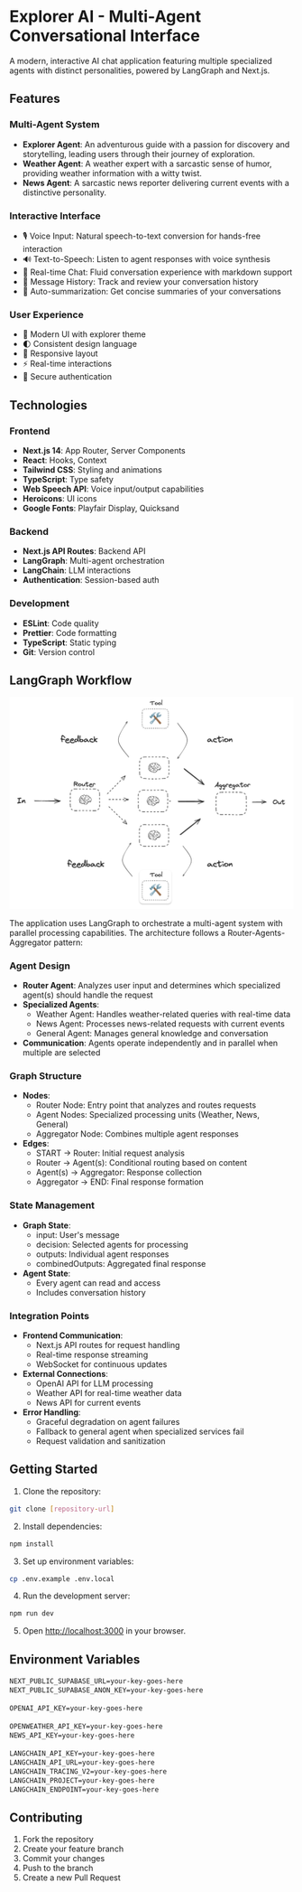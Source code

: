 # Explorer AI - Multi-Agent Conversational Interface

A modern, interactive AI chat application featuring multiple specialized agents with distinct personalities, powered by LangGraph and Next.js.

## Features

### Multi-Agent System
- **Explorer Agent**: An adventurous guide with a passion for discovery and storytelling, leading users through their journey of exploration.
- **Weather Agent**: A weather expert with a sarcastic sense of humor, providing weather information with a witty twist.
- **News Agent**: A sarcastic news reporter delivering current events with a distinctive personality.

### Interactive Interface
- 🎙️ Voice Input: Natural speech-to-text conversion for hands-free interaction
- 🔊 Text-to-Speech: Listen to agent responses with voice synthesis
- 💬 Real-time Chat: Fluid conversation experience with markdown support
- 📝 Message History: Track and review your conversation history
- 🔄 Auto-summarization: Get concise summaries of your conversations

### User Experience
- 🎨 Modern UI with explorer theme
- 🌓 Consistent design language
- 📱 Responsive layout
- ⚡ Real-time interactions
- 🔐 Secure authentication

## Technologies

### Frontend
- **Next.js 14**: App Router, Server Components
- **React**: Hooks, Context
- **Tailwind CSS**: Styling and animations
- **TypeScript**: Type safety
- **Web Speech API**: Voice input/output capabilities
- **Heroicons**: UI icons
- **Google Fonts**: Playfair Display, Quicksand

### Backend
- **Next.js API Routes**: Backend API
- **LangGraph**: Multi-agent orchestration
- **LangChain**: LLM interactions
- **Authentication**: Session-based auth

### Development
- **ESLint**: Code quality
- **Prettier**: Code formatting
- **TypeScript**: Static typing
- **Git**: Version control

## LangGraph Workflow

![LangGraph Workflow Architecture](workflow.jpeg)

The application uses LangGraph to orchestrate a multi-agent system with parallel processing capabilities. The architecture follows a Router-Agents-Aggregator pattern:

### Agent Design
- **Router Agent**: Analyzes user input and determines which specialized agent(s) should handle the request
- **Specialized Agents**:
  - Weather Agent: Handles weather-related queries with real-time data
  - News Agent: Processes news-related requests with current events
  - General Agent: Manages general knowledge and conversation
- **Communication**: Agents operate independently and in parallel when multiple are selected

### Graph Structure
- **Nodes**:
  - Router Node: Entry point that analyzes and routes requests
  - Agent Nodes: Specialized processing units (Weather, News, General)
  - Aggregator Node: Combines multiple agent responses
- **Edges**:
  - START → Router: Initial request analysis
  - Router → Agent(s): Conditional routing based on content
  - Agent(s) → Aggregator: Response collection
  - Aggregator → END: Final response formation

### State Management
- **Graph State**:
  - input: User's message
  - decision: Selected agents for processing
  - outputs: Individual agent responses
  - combinedOutputs: Aggregated final response
- **Agent State**:
  - Every agent can read and access
  - Includes conversation history

### Integration Points
- **Frontend Communication**:
  - Next.js API routes for request handling
  - Real-time response streaming
  - WebSocket for continuous updates
- **External Connections**:
  - OpenAI API for LLM processing
  - Weather API for real-time weather data
  - News API for current events
- **Error Handling**:
  - Graceful degradation on agent failures
  - Fallback to general agent when specialized services fail
  - Request validation and sanitization

## Getting Started

1. Clone the repository:
```bash
git clone [repository-url]
```

2. Install dependencies:
```bash
npm install
```

3. Set up environment variables:
```bash
cp .env.example .env.local
```

4. Run the development server:
```bash
npm run dev
```

5. Open [http://localhost:3000](http://localhost:3000) in your browser.

## Environment Variables

```env
NEXT_PUBLIC_SUPABASE_URL=your-key-goes-here
NEXT_PUBLIC_SUPABASE_ANON_KEY=your-key-goes-here

OPENAI_API_KEY=your-key-goes-here

OPENWEATHER_API_KEY=your-key-goes-here
NEWS_API_KEY=your-key-goes-here

LANGCHAIN_API_KEY=your-key-goes-here
LANGCHAIN_API_URL=your-key-goes-here
LANGCHAIN_TRACING_V2=your-key-goes-here
LANGCHAIN_PROJECT=your-key-goes-here
LANGCHAIN_ENDPOINT=your-key-goes-here
```

## Contributing

1. Fork the repository
2. Create your feature branch
3. Commit your changes
4. Push to the branch
5. Create a new Pull Request
